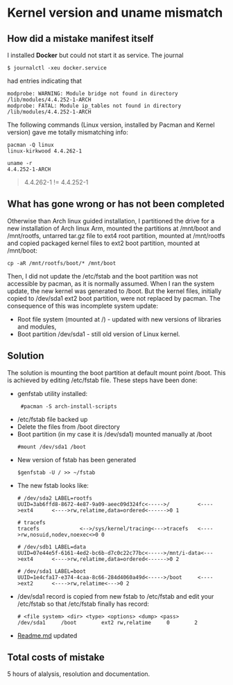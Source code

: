 # Kernel version and uname mismatch

## How did a mistake manifest itself
 I installed **Docker** but could not start it as service. The journal
 ```
 $ journalctl -xeu docker.service 
 ```
 had entries indicating that 
 ```
 modprobe: WARNING: Module bridge not found in directory /lib/modules/4.4.252-1-ARCH
 modprobe: FATAL: Module ip_tables not found in directory /lib/modules/4.4.252-1-ARCH

 ```
The following commands (Linux version, installed by Pacman and Kernel version) gave me totally mismatching info:
```
pacman -Q linux
linux-kirkwood 4.4.262-1
```
```
uname -r
4.4.252-1-ARCH
```
 >4.4.262-1 != 4.4.252-1

## What has gone wrong or has not been completed
Otherwise than Arch linux guided installation, 
I partitioned the drive for a new installation of Arch linux Arm, mounted the partitions at /mnt/boot and /mnt/rootfs, untarred tar.gz file to ext4 root partition, mounted at /mnt/rootfs and copied packaged kernel files to ext2 boot partition, mounted at /mnt/boot:
```
cp -aR /mnt/rootfs/boot/* /mnt/boot
```
Then, I did not update the /etc/fstab and the boot partition was not accessible by pacman, as it is normally assumed.
When I ran the system update, the new kernel was generated to /boot. But the kernel files, initially copied to /dev/sda1 ext2 boot partition, were not replaced by pacman.
The consequence of this was incomplete system update:
 * Root file system (mounted at /) - updated with new versions of libraries and modules, 
 * Boot partition /dev/sda1 - still old version of Linux kernel. 

## Solution
The solution is mounting the boot partition at default mount point /boot.
This is achieved by editing /etc/fstab file. These steps have been done:
* genfstab utility installed:
  ```
   #pacman -S arch-install-scripts
  ```
* /etc/fstab file backed up
* Delete the files from /boot directory
* Boot partition (in my case it is /dev/sda1) mounted manually at /boot
  ```
  #mount /dev/sda1 /boot
  ```
* New version of fstab has been generated
  ```
  $genfstab -U / >> ~/fstab
  ```
* The new fstab looks like:
  ```
  # /dev/sda2 LABEL=rootfs
  UUID=3ab6ffd8-8672-4e87-9a09-aeec09d324fc<----->/         <---->ext4      <---->rw,relatime,data=ordered<------>0 1
                                                                                    # tracefs
  tracefs             <-->/sys/kernel/tracing<--->tracefs   <---->rw,nosuid,nodev,noexec<>0 0
                                                                                    # /dev/sdb1 LABEL=data
  UUID=07e44e5f-6161-4ed2-bc6b-d7c0c22c77bc<----->/mnt/i-data<--->ext4      <---->rw,relatime,data=ordered<------>0 2
  
  # /dev/sda1 LABEL=boot
  UUID=1e4cfa17-e374-4caa-8c66-284d4060a49d<----->/boot     <---->ext2      <---->rw,relatime<--->0 2
  ```
* /dev/sda1 record is copied from new fstab to /etc/fstab and edit your /etc/fstab
  so that /etc/fstab finally has record:
  ```
  # <file system> <dir> <type> <options> <dump> <pass>
  /dev/sda1     /boot        ext2 rw,relatime     0        2   
  ```
* [Readme.md](./README.md) updated 

## Total costs of mistake

5 hours of alalysis, resolution and documentation.